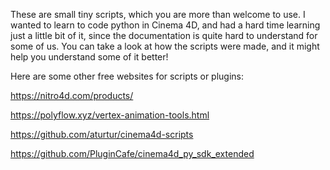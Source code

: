 These are small tiny scripts, which you are more than welcome to use.
I wanted to learn to code python in Cinema 4D, and had a hard time learning just a little bit of it, since the documentation is quite hard to understand for some of us.
You can take a look at how the scripts were made, and it might help you understand some of it better!



Here are some other free websites for scripts or plugins:

https://nitro4d.com/products/ 

https://polyflow.xyz/vertex-animation-tools.html

https://github.com/aturtur/cinema4d-scripts

https://github.com/PluginCafe/cinema4d_py_sdk_extended
